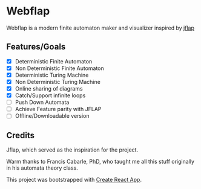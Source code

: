 # Webflap

Webflap is a modern finite automaton maker and visualizer inspired by [jflap](http://www.jflap.org)

## Features/Goals

- [x] Deterministic Finite Automaton
- [x] Non Deterministic Finite Automaton
- [x] Deterministic Turing Machine
- [x] Non Deterministic Turing Machine
- [x] Online sharing of diagrams
- [x] Catch/Support infinite loops
- [ ] Push Down Automata
- [ ] Achieve Feature parity with JFLAP
- [ ] Offline/Downloadable version

## Credits

Jflap, which served as the inspiration for the project.

Warm thanks to Francis Cabarle, PhD, who taught me all this stuff originally in his automata theory class.

This project was bootstrapped with [Create React App](https://github.com/facebook/create-react-app).
